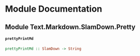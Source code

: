 # Module Documentation

## Module Text.Markdown.SlamDown.Pretty

#### `prettyPrintMd`

``` purescript
prettyPrintMd :: SlamDown -> String
```





